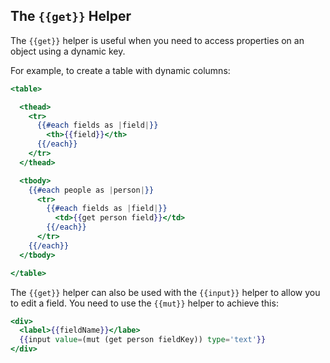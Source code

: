 ## The `{{get}}` Helper

The `{{get}}` helper is useful when you need to access properties on an object using a dynamic key.

For example, to create a table with dynamic columns:

```handlebars
<table>

  <thead>
    <tr>
      {{#each fields as |field|}}
        <th>{{field}}</th>
      {{/each}}
    </tr>
  </thead>

  <tbody>
    {{#each people as |person|}}
      <tr>
        {{#each fields as |field|}}
          <td>{{get person field}}</td>
        {{/each}}
      </tr>
    {{/each}}
  </tbody>

</table>
```

The `{{get}}` helper can also be used with the `{{input}}` helper to allow you to edit a field. You need to use the `{{mut}}` helper to achieve this:

```handlebars
<div>
  <label>{{fieldName}}</labe>
  {{input value=(mut (get person fieldKey)) type='text'}}
</div>
```
